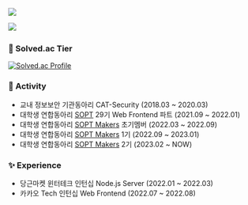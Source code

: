 <a href="https://hits.seeyoufarm.com"><img src="https://hits.seeyoufarm.com/api/count/incr/badge.svg?url=https%3A%2F%2Fgithub.com%2FTekiter&count_bg=%23217FBC&title_bg=%23555555&icon=&icon_color=%23E7E7E7&title=hits&edge_flat=false"/></a>

<a href="https://velog.io/@tekiter"><img src="https://img.shields.io/badge/-Tech%20Blog-2671bd?style=flat-square"></a>
<a href="https://tekiter.github.io/shields-craft"><img alt="" src="https://img.shields.io/badge/-Create_Your_Badge-blueviolet?style=flat-square"></a>

### 🏅 Solved.ac Tier
[![Solved.ac Profile](http://mazassumnida.wtf/api/v2/generate_badge?boj=geon08)](https://solved.ac/geon08)

### 🚀 Activity

* 교내 정보보안 기관동아리 CAT-Security (2018.03 ~ 2020.03)
* 대학생 연합동아리 [SOPT](https://sopt.org/) 29기 Web Frontend 파트 (2021.09 ~ 2022.01)
* 대학생 연합동아리 [SOPT Makers](https://github.com/sopt-makers) 초기멤버 (2022.03 ~ 2022.09)
* 대학생 연합동아리 [SOPT Makers](https://github.com/sopt-makers) 1기 (2022.09 ~ 2023.01)
* 대학생 연합동아리 [SOPT Makers](https://github.com/sopt-makers) 2기 (2023.02 ~ NOW)

### ✨ Experience

* 당근마켓 윈터테크 인턴십 Node.js Server (2022.01 ~ 2022.03)
* 카카오 Tech 인턴십 Web Frontend (2022.07 ~ 2022.08)
